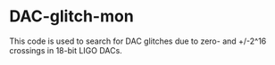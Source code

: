 # DAC-glitch-mon

This code is used to search for DAC glitches due to zero- and +/-2^16 crossings in 18-bit LIGO DACs.
